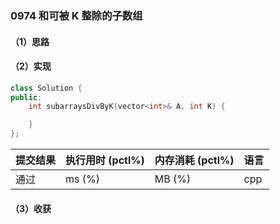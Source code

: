 ### 0974 和可被 K 整除的子数组

#### （1）思路

#### （2）实现

```cpp
class Solution {
public:
    int subarraysDivByK(vector<int>& A, int K) {

    }
};
```

| 提交结果 | 执行用时 (pctl%) | 内存消耗 (pctl%) | 语言 |
|:---------|:-----------------|:-----------------|:-----|
| 通过     |  ms (%)   |  MB (%)  | cpp  |

#### （3）收获
